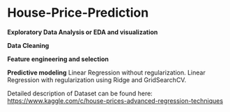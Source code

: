 # House-Price-Prediction

**Exploratory Data Analysis or EDA and visualization**

**Data Cleaning**

**Feature engineering and selection**

**Predictive modeling**
Linear Regression without regularization.
Linear Regression with regularization using Ridge and GridSearchCV.


Detailed description of Dataset can be found here: https://www.kaggle.com/c/house-prices-advanced-regression-techniques
